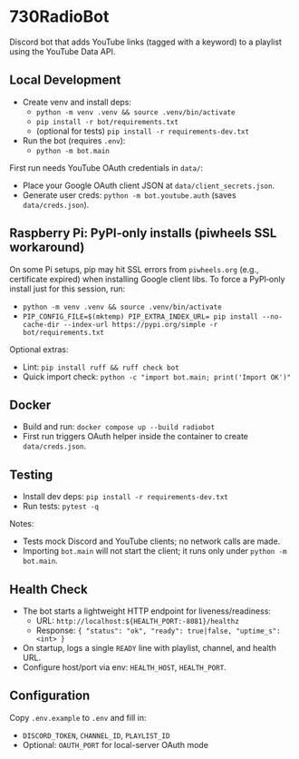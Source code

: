 # 730RadioBot

Discord bot that adds YouTube links (tagged with a keyword) to a playlist using the YouTube Data API.

## Local Development
- Create venv and install deps:
  - `python -m venv .venv && source .venv/bin/activate`
  - `pip install -r bot/requirements.txt`
  - (optional for tests) `pip install -r requirements-dev.txt`
- Run the bot (requires `.env`):
  - `python -m bot.main`

First run needs YouTube OAuth credentials in `data/`:
- Place your Google OAuth client JSON at `data/client_secrets.json`.
- Generate user creds: `python -m bot.youtube.auth` (saves `data/creds.json`).

## Raspberry Pi: PyPI‑only installs (piwheels SSL workaround)
On some Pi setups, pip may hit SSL errors from `piwheels.org` (e.g., certificate expired) when installing Google client libs. To force a PyPI‑only install just for this session, run:

- `python -m venv .venv && source .venv/bin/activate`
- `PIP_CONFIG_FILE=$(mktemp) PIP_EXTRA_INDEX_URL= pip install --no-cache-dir --index-url https://pypi.org/simple -r bot/requirements.txt`

Optional extras:
- Lint: `pip install ruff && ruff check bot`
- Quick import check: `python -c "import bot.main; print('Import OK')"`

## Docker
- Build and run: `docker compose up --build radiobot`
- First run triggers OAuth helper inside the container to create `data/creds.json`.

## Testing
- Install dev deps: `pip install -r requirements-dev.txt`
- Run tests: `pytest -q`

Notes:
- Tests mock Discord and YouTube clients; no network calls are made.
- Importing `bot.main` will not start the client; it runs only under `python -m bot.main`.

## Health Check
- The bot starts a lightweight HTTP endpoint for liveness/readiness:
  - URL: `http://localhost:${HEALTH_PORT:-8081}/healthz`
  - Response: `{ "status": "ok", "ready": true|false, "uptime_s": <int> }`
- On startup, logs a single `READY` line with playlist, channel, and health URL.
- Configure host/port via env: `HEALTH_HOST`, `HEALTH_PORT`.

## Configuration
Copy `.env.example` to `.env` and fill in:
- `DISCORD_TOKEN`, `CHANNEL_ID`, `PLAYLIST_ID`
- Optional: `OAUTH_PORT` for local-server OAuth mode
